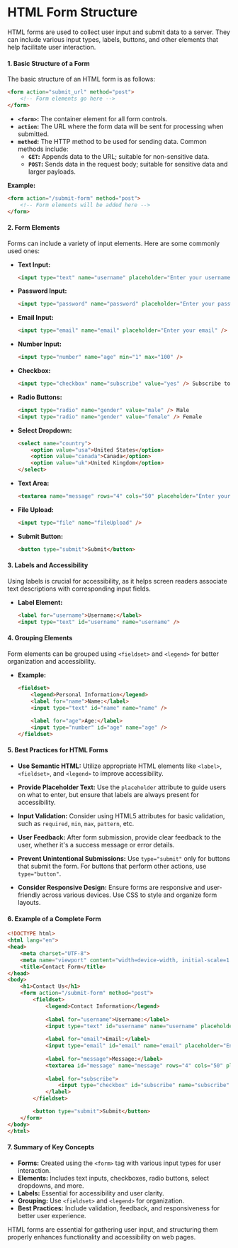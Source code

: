 # HTML Form Structure

HTML forms are used to collect user input and submit data to a server. They can include various input types, labels, buttons, and other elements that help facilitate user interaction.

#### 1. Basic Structure of a Form

The basic structure of an HTML form is as follows:

```html
<form action="submit_url" method="post">
    <!-- Form elements go here -->
</form>
```

- **`<form>`:** The container element for all form controls.
- **`action`:** The URL where the form data will be sent for processing when submitted.
- **`method`:** The HTTP method to be used for sending data. Common methods include:
  - **`GET`:** Appends data to the URL; suitable for non-sensitive data.
  - **`POST`:** Sends data in the request body; suitable for sensitive data and larger payloads.

**Example:**
```html
<form action="/submit-form" method="post">
    <!-- Form elements will be added here -->
</form>
```

#### 2. Form Elements

Forms can include a variety of input elements. Here are some commonly used ones:

- **Text Input:**
    ```html
    <input type="text" name="username" placeholder="Enter your username" />
    ```

- **Password Input:**
    ```html
    <input type="password" name="password" placeholder="Enter your password" />
    ```

- **Email Input:**
    ```html
    <input type="email" name="email" placeholder="Enter your email" />
    ```

- **Number Input:**
    ```html
    <input type="number" name="age" min="1" max="100" />
    ```

- **Checkbox:**
    ```html
    <input type="checkbox" name="subscribe" value="yes" /> Subscribe to newsletter
    ```

- **Radio Buttons:**
    ```html
    <input type="radio" name="gender" value="male" /> Male
    <input type="radio" name="gender" value="female" /> Female
    ```

- **Select Dropdown:**
    ```html
    <select name="country">
        <option value="usa">United States</option>
        <option value="canada">Canada</option>
        <option value="uk">United Kingdom</option>
    </select>
    ```

- **Text Area:**
    ```html
    <textarea name="message" rows="4" cols="50" placeholder="Enter your message"></textarea>
    ```

- **File Upload:**
    ```html
    <input type="file" name="fileUpload" />
    ```

- **Submit Button:**
    ```html
    <button type="submit">Submit</button>
    ```

#### 3. Labels and Accessibility

Using labels is crucial for accessibility, as it helps screen readers associate text descriptions with corresponding input fields. 

- **Label Element:**
    ```html
    <label for="username">Username:</label>
    <input type="text" id="username" name="username" />
    ```

#### 4. Grouping Elements

Form elements can be grouped using `<fieldset>` and `<legend>` for better organization and accessibility.

- **Example:**
    ```html
    <fieldset>
        <legend>Personal Information</legend>
        <label for="name">Name:</label>
        <input type="text" id="name" name="name" />
        
        <label for="age">Age:</label>
        <input type="number" id="age" name="age" />
    </fieldset>
    ```

#### 5. Best Practices for HTML Forms

- **Use Semantic HTML:** Utilize appropriate HTML elements like `<label>`, `<fieldset>`, and `<legend>` to improve accessibility.

- **Provide Placeholder Text:** Use the `placeholder` attribute to guide users on what to enter, but ensure that labels are always present for accessibility.

- **Input Validation:** Consider using HTML5 attributes for basic validation, such as `required`, `min`, `max`, `pattern`, etc.

- **User Feedback:** After form submission, provide clear feedback to the user, whether it's a success message or error details.

- **Prevent Unintentional Submissions:** Use `type="submit"` only for buttons that submit the form. For buttons that perform other actions, use `type="button"`.

- **Consider Responsive Design:** Ensure forms are responsive and user-friendly across various devices. Use CSS to style and organize form layouts.

#### 6. Example of a Complete Form

```html
<!DOCTYPE html>
<html lang="en">
<head>
    <meta charset="UTF-8">
    <meta name="viewport" content="width=device-width, initial-scale=1.0">
    <title>Contact Form</title>
</head>
<body>
    <h1>Contact Us</h1>
    <form action="/submit-form" method="post">
        <fieldset>
            <legend>Contact Information</legend>
            
            <label for="username">Username:</label>
            <input type="text" id="username" name="username" placeholder="Enter your username" required />
            
            <label for="email">Email:</label>
            <input type="email" id="email" name="email" placeholder="Enter your email" required />
            
            <label for="message">Message:</label>
            <textarea id="message" name="message" rows="4" cols="50" placeholder="Enter your message" required></textarea>
            
            <label for="subscribe">
                <input type="checkbox" id="subscribe" name="subscribe" value="yes" /> Subscribe to newsletter
            </label>
        </fieldset>

        <button type="submit">Submit</button>
    </form>
</body>
</html>
```

#### 7. Summary of Key Concepts

- **Forms:** Created using the `<form>` tag with various input types for user interaction.
- **Elements:** Includes text inputs, checkboxes, radio buttons, select dropdowns, and more.
- **Labels:** Essential for accessibility and user clarity.
- **Grouping:** Use `<fieldset>` and `<legend>` for organization.
- **Best Practices:** Include validation, feedback, and responsiveness for better user experience.

HTML forms are essential for gathering user input, and structuring them properly enhances functionality and accessibility on web pages.